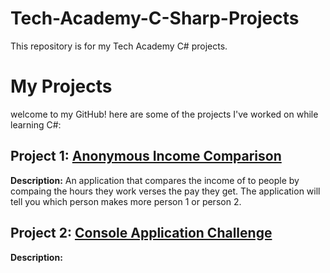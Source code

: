 # Tech-Academy-C-Sharp-Projects
This repository is for my Tech Academy C# projects.
# My Projects
welcome to my GitHub! here are some of the projects I've worked on while learning C#:

## Project 1: [Anonymous Income Comparison](https://github.com/Dev-OtedGamer/Tech-Academy-C-Sharp-Projects/blob/main/AnonymousIncomeComparison/AnonymousIncomeComparison/Program.cs#L3)
**Description:** An application that compares the income of to people by compaing the hours they work verses the pay they get. The application will tell you which person makes more person 1 or person 2.

## Project 2: [Console Application Challenge](https://github.com/Dev-OtedGamer/Tech-Academy-C-Sharp-Projects/blob/main/ConsoleApplicationChallenge/ConsoleApplicationChallenge/Program.cs)
**Description:**
